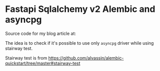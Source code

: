 # Fastapi Sqlalchemy v2 Alembic and asyncpg

Source code for my blog article at: 

The idea is to check if it's possible to use only `asyncpg` driver while using stairway test.

Stairway test is from https://github.com/alvassin/alembic-quickstart/tree/master#stairway-test

